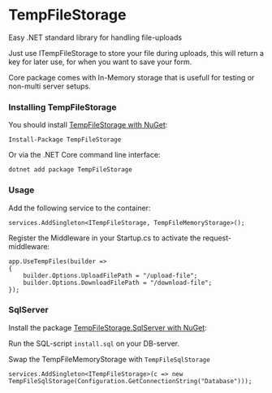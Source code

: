 TempFileStorage
===============

Easy .NET standard library for handling file-uploads

Just use ITempFileStorage to store your file during uploads, this will return a key for later use, for when you want to save your form.

Core package comes with In-Memory storage that is usefull for testing or non-multi server setups.

### Installing TempFileStorage

You should install [TempFileStorage with NuGet](https://www.nuget.org/packages/TempFileStorage):

    Install-Package TempFileStorage

Or via the .NET Core command line interface:

    dotnet add package TempFileStorage

### Usage

Add the following service to the container:

```
services.AddSingleton<ITempFileStorage, TempFileMemoryStorage>();
```

Register the Middleware in your Startup.cs to activate the request-middleware:

```
app.UseTempFiles(builder =>
{
    builder.Options.UploadFilePath = "/upload-file";
    builder.Options.DownloadFilePath = "/download-file";
});
```

### SqlServer

Install the package [TempFileStorage.SqlServer with NuGet](https://www.nuget.org/packages/TempFileStorage.SqlServer):

Run the SQL-script `install.sql` on your DB-server.

Swap the TempFileMemoryStorage with `TempFileSqlStorage`

```
services.AddSingleton<ITempFileStorage>(c => new TempFileSqlStorage(Configuration.GetConnectionString("Database")));
```
